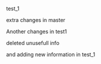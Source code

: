 test_1

extra changes in master


Another changes in test1



deleted unusefull info 

and adding new information in test_1



